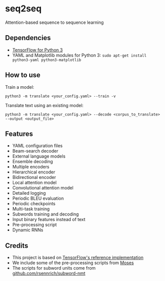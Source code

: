 # seq2seq
Attention-based sequence to sequence learning

## Dependencies

* [TensorFlow for Python 3](https://www.tensorflow.org/versions/r0.11/get_started/os_setup.html)
* YAML and Matplotlib modules for Python 3: `sudo apt-get install python3-yaml python3-matplotlib`


## How to use


Train a model:

    python3 -m translate <your_config.yaml> --train -v 


Translate text using an existing model:

    python3 -m translate <your_config.yaml> --decode <corpus_to_translate> --output <output_file>


## Features

* YAML configuration files
* Beam-search decoder
* External language models
* Ensemble decoding
* Multiple encoders
* Hierarchical encoder
* Bidirectional encoder
* Local attention model
* Convolutional attention model
* Detailed logging
* Periodic BLEU evaluation
* Periodic checkpoints
* Multi-task training
* Subwords training and decoding
* Input binary features instead of text
* Pre-processing script
* Dynamic RNNs



## Credits

* This project is based on [TensorFlow's reference implementation](https://github.com/tensorflow/tensorflow/tree/master/tensorflow/models/rnn)
* We include some of the pre-processing scripts from [Moses](http://www.statmt.org/moses/)
* The scripts for subword units come from [github.com/rsennrich/subword-nmt](https://github.com/rsennrich/subword-nmt)
